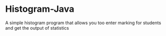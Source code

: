 # Histogram-Java
A simple histogram program that allows you too enter marking for students and get the output of statistics
